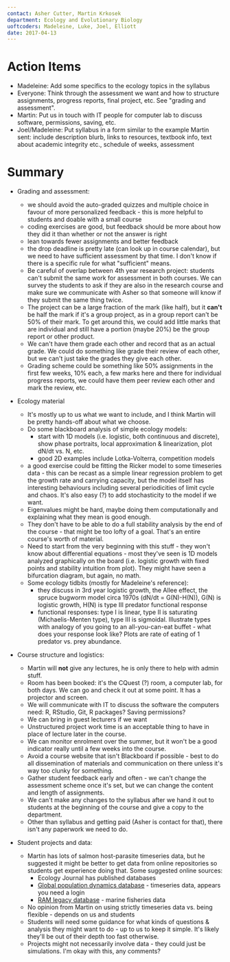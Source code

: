 ```yaml
---
contact: Asher Cutter, Martin Krkosek
department: Ecology and Evolutionary Biology
uoftcoders: Madeleine, Luke, Joel, Elliott
date: 2017-04-13
---
```


# Action Items
- Madeleine: Add some specifics to the ecology topics in the syllabus
- Everyone: Think through the assessment we want and how to structure assignments, progress reports, final project, etc. See "grading and assessment".
- Martin: Put us in touch with IT people for computer lab to discuss software, permissions, saving, etc.
- Joel/Madeleine: Put syllabus in a form similar to the example Martin sent: include description blurb, links to resources, textbook info, text about academic integrity etc., schedule of weeks, assessment

# Summary
- Grading and assessment:
	- we should avoid the auto-graded quizzes and multiple choice in favour of more personalized feedback - this is more helpful to students and doable with a small course
	- coding exercises are good, but feedback should be more about how they did it than whether or not the answer is right
	- lean towards fewer assignments and better feedback
	- the drop deadline is pretty late (can look up in course calendar), but we need to have sufficient assessment by that time. I don't know if there is a specific rule for what "sufficient" means. 
	- Be careful of overlap between 4th year research project: students can't submit the same work for assessment in both courses. We can survey the students to ask if they are also in the research course and make sure we communicate with Asher so that someone will know if they submit the same thing twice.
	- The project can be a large fraction of the mark (like half), but it **can't** be half the mark if it's a group project, as in a group report can't be 50% of their mark. To get around this, we could add little marks that are individual and still have a portion (maybe 20%) be the group report or other product. 
	- We can't have them grade each other and record that as an actual grade. We could do something like grade their review of each other, but we can't just take the grades they give each other. 
	- Grading scheme could be something like 50% assignments in the first few weeks, 10% each, a few marks here and there for individual progress reports, we could have them peer review each other and mark the review, etc. 

- Ecology material
	- It's mostly up to us what we want to include, and I think Martin will be pretty hands-off about what we choose. 
	- Do some blackboard analysis of simple ecology models:
		- start with 1D models (i.e. logistic, both continuous and discrete), show phase portraits, local approximation & linearization, plot dN/dt vs. N, etc.
		- good 2D examples include Lotka-Volterra, competition models
	- a good exercise could be fitting the Ricker model to some timeseries data - this can be recast as a simple linear regression problem to get the growth rate and carrying capacity, but the model itself has interesting behaviours including several periodicities of limit cycle and chaos. It's also easy (?) to add stochasticity to the model if we want.
	- Eigenvalues might be hard, maybe doing them computationally and explaining what they mean is good enough.
	- They don't have to be able to do a full stability analysis by the end of the course - that might be too lofty of a goal. That's an entire course's worth of material.
	- Need to start from the very beginning with this stuff - they won't know about differential equations - most they've seen is 1D models analyzed graphically on the board (i.e. logistic growth with fixed points and stability intuition from plot). They might have seen a bifurcation diagram, but again, no math.
	- Some ecology tidbits (mostly for Madeleine's reference):
		- they discuss in 3rd year logistic growth, the Allee effect, the spruce bugworm model circa 1970s (dN/dt = G(N)-H(N)), G(N) is logistic growth, H(N) is type III predator functional response
		- functional responses: type I is linear, type II is saturating (Michaelis-Menten type), type III is sigmoidal. Illustrate types with analogy of you going to an all-you-can-eat buffet - what does your response look like? Plots are rate of eating of 1 predator vs. prey abundance. 
	
- Course structure and logistics:
	- Martin will **not** give any lectures, he is only there to help with admin stuff. 
	- Room has been booked: it's the CQuest (?) room, a computer lab, for both days. We can go and check it out at some point. It has a projector and screen.
	- We will communicate with IT to discuss the software the computers need: R, RStudio, Git, R packages? Saving permissions?
	- We can bring in guest lecturers if we want
	- Unstructured project work time is an acceptable thing to have in place of lecture later in the course.
	- We can monitor enrolment over the summer, but it won't be a good indicator really until a few weeks into the course. 
	- Avoid a course website that isn't Blackboard if possible - best to do all dissemination of materials and communication on there unless it's way too clunky for something.
	- Gather student feedback early and often - we can't change the assessment scheme once it's set, but we can change the content and length of assignments. 
	- We can't make any changes to the syllabus after we hand it out to students at the beginning of the course and give a copy to the department. 
	- Other than syllabus and getting paid (Asher is contact for that), there isn't any paperwork we need to do.

- Student projects and data:
	- Martin has lots of salmon host-parasite timeseries data, but he suggested it might be better to get data from online repositories so students get experience doing that. Some suggested online sources:
		- Ecology Journal has published databases
		- [Global population dynamics database](https://www.imperial.ac.uk/cpb/gpdd2/secure/login.aspx) - timeseries data, appears you need a login
		- [RAM legacy database](http://ramlegacy.marinebiodiversity.ca/ram-legacy-stock-assessment-database) - marine fisheries data
	- No opinion from Martin on using strictly timeseries data vs. being flexible - depends on us and students
	- Students will need some guidance for what kinds of questions & analysis they might want to do - up to us to keep it simple. It's likely they'll be out of their depth too fast otherwise. 
	- Projects might not necessarily involve data - they could just be simulations. I'm okay with this, any comments?


